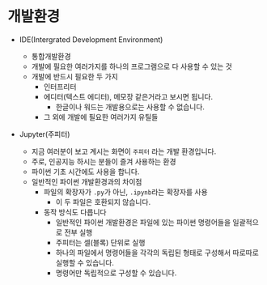 # 개발환경
- IDE(Intergrated Development Environment)
  - 통합개발환경
  - 개발에 필요한 여러가지를 하나의 프로그램으로 다 사용할 수 있는 것
  - 개발에 반드시 필요한 두 가지
    - 인터프리터
    - 에디터(텍스트 에디터), 메모장 같은거라고 보시면 됩니다. 
      - 한글이나 워드는 개발용으로는 사용할 수 없습니다. 
    - 그 외에 개발에 필요한 여러가지 유틸들

- Jupyter(주피터)
  - 지금 여러분이 보고 계시는 화면이 `주피터` 라는 개발 환경입니다. 
  - 주로, 인공지능 하시는 분들이 즐겨 사용하는 환경
  - 파이썬 기초 시간에도 사용을 합니다. 
  - 일반적인 파이썬 개발환경과의 차이점
    - 파일의 확장자가 `.py`가 아닌, `.ipynb`라는 확장자를 사용
      - 이 두 파일은 호환되지 않습니다.
    - 동작 방식도 다릅니다
      - 일반적인 파이썬 개발환경은 파일에 있는 파이썬 명령어들을 일괄적으로 전부 실행 
      - 주피터는 셀(블록) 단위로 실행
      - 하나의 파일에서 명령어들을 각각의 독립된 형태로 구성해서 따로따로 실행할 수 있습니다. 
      - 명령어만 독립적으로 구성할 수 있습니다. 